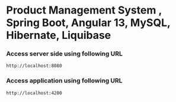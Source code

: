 # Product Management System , Spring Boot, Angular 13, MySQL, Hibernate, Liquibase
### Access server side using following URL

```
http://localhost:8080
```

### Access application using following URL

```
http://localhost:4200
```
